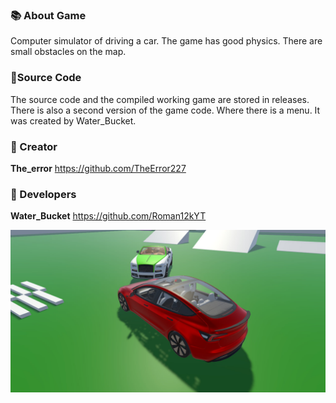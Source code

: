 ### 📚 About Game
Computer simulator of driving a car. The game has good physics. There are small obstacles on the map.

### 📑Source Code 
The source code and the compiled working game are stored in releases. There is also a second version of the game code. Where there is a menu. It was created by Water_Bucket.

### 🌟 Creator
**The_error** https://github.com/TheError227

### 🔧 Developers
**Water_Bucket** https://github.com/Roman12kYT

![Screenshot from the game](CRS.png)
